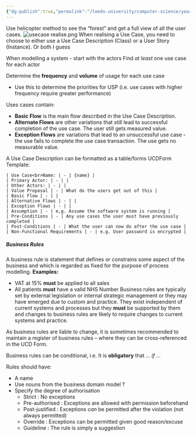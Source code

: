 ```yaml
---
{"dg-publish":true,"permalink":"/leeds-university/computer-science/year-2/software-eng-principles/revision/l6-advanced-use-cases-realisation/"}
---
```


Use helicopter method to see the “forest” and get a full view of all the user cases.
![usecase realise.png](/img/user/Leeds%20University/Computer%20Science/Year%202/Software%20Eng%20Principles/Revision/images/usecase%20realise.png)
When realising a Use Case, you need to choose to either use a Use Case Description (Class) or a User Story (Instance). Or both I guess

When modelling a system - start with the actors
Find *at least* one use case for each actor

Determine the **frequency** and **volume** of usage for each use case
- Use this to determine the priorities for USP (i.e. use cases with higher frequency require greater performance)

Uses cases contain:
- **Basic Flow** is the main flow described in the Use Case Description.
- **Alternate Flows** are other variations that still lead to successful completion of the use case. The user still gets measured value.
- **Exception Flows** are variations that lead to an unsuccessful use case - the use fails to complete the use case transaction. The use gets no measurable value.

A Use Case Description can be formatted as a table/forms
UCDForm Template:
```sheet
| Use Case<br>Name: | - | {name} |
| Primary Actor: | - | |
| Other Actors: | - | |
| Value Proposal | - | What do the users get out of this |
| Basic Flow | - | |
| Alternative Flows | - | |
| Exception Flows | - | |
| Assumption | - | e,g. Assume the software system is running |
| Pre-Conditions | - | Any use cases the user must have previously completed |
| Post-Conditions | - | What the user can now do after the use case |
| Non-Functional Requirements | - | e.g. User password is encrypted |
```


##### Business Rules
A business rule is statement that defines or constrains some aspect of the business and which is regarded as fixed for the purpose of process modelling.
**Examples:**
- VAT at 15% **must** be applied to all sales
- All patients **must** have a valid NHS Number 
Business rules are typically set by external legislation or internal strategic management or they may have emerged due to custom and practice. They exist independent of current systems and processes but they **must** be supported by them and changes to business rules are likely to require changes to current systems and practice.

As business rules are liable to change, it is sometimes recommended to maintain a register of business rules – where they can be cross-referenced  in the UCD Form.

Business rules can be conditional, i.e. It is **obligatory** that … *if* …

Rules should have:
- A name
- Use nouns from the business domain model ?
- Specify the degree of authorisation
	- Strict : No exceptions
	- Pre-authorised : Exceptions are allowed with permission beforehand
	- Post-justified : Exceptions *can* be permitted after the violation (not always permitted)
	- Override : Exceptions can be permitted given good reason/excuse
	- Guideline : The rule is simply a suggestion
